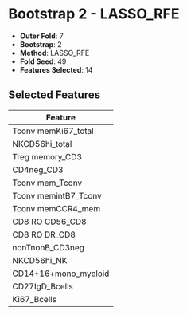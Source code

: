 # Bootstrap 2 - LASSO_RFE

- **Outer Fold**: 7
- **Bootstrap**: 2
- **Method**: LASSO_RFE
- **Fold Seed**: 49
- **Features Selected**: 14

## Selected Features

| Feature |
|---------|
| Tconv memKi67_total |
| NKCD56hi_total |
| Treg memory_CD3 |
| CD4neg_CD3 |
| Tconv mem_Tconv |
| Tconv memintB7_Tconv |
| Tconv memCCR4_mem |
| CD8 RO CD56_CD8 |
| CD8 RO DR_CD8 |
| nonTnonB_CD3neg |
| NKCD56hi_NK |
| CD14+16+mono_myeloid |
| CD27IgD_Bcells |
| Ki67_Bcells |

